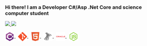 ### Hi there! I am a Developer C#/Asp .Net Core and science computer student

<div>
   <a href="https://github.com/GustavoFiacador">
     <img height="200em" src="https://github-readme-stats.vercel.app/api?username=GustavoFiacador&count_private=true&show_icons=true&theme=tokyonight" />
     <img height="200em"  src="https://github-readme-stats.vercel.app/api/top-langs/?username=gustavofiacador&layout=compact&theme=tokyonight" />
   </a>  
<div/>

</br>   

<div>
   <a href="https://docs.microsoft.com/en-us/dotnet/csharp/">
      <img src="https://raw.githubusercontent.com/devicons/devicon/9f4f5cdb393299a81125eb5127929ea7bfe42889/icons/csharp/csharp-original.svg" width="30" height="30"                   align="center">
   <a/>
      &nbsp
   <a href="https://git-scm.com/">
      <img src="https://raw.githubusercontent.com/devicons/devicon/9f4f5cdb393299a81125eb5127929ea7bfe42889/icons/git/git-original.svg" width="30" height="30" align="center">
   <a/>
      &nbsp
   <a href="https://developer.mozilla.org/en-US/docs/Web/HTML">
      <img src="https://raw.githubusercontent.com/devicons/devicon/9f4f5cdb393299a81125eb5127929ea7bfe42889/icons/html5/html5-original.svg" width="30" height="30" align="center">
   <a/>
      &nbsp
   <a href="https://www.microsoft.com/en-us/sql-server">
      <img src="https://raw.githubusercontent.com/devicons/devicon/9f4f5cdb393299a81125eb5127929ea7bfe42889/icons/microsoftsqlserver/microsoftsqlserver-plain.svg" width="30" height="30" align="center">
   <a/>
      &nbsp
   <a href="https://www.oracle.com/database/technologies/appdev/sqldeveloper-landing.html">
      <img src="https://raw.githubusercontent.com/devicons/devicon/9f4f5cdb393299a81125eb5127929ea7bfe42889/icons/oracle/oracle-original.svg" width="30" height="30" align="center">
   <a/>
      &nbsp
   <a href="https://nodejs.org/en/">
      <img src="https://raw.githubusercontent.com/devicons/devicon/9f4f5cdb393299a81125eb5127929ea7bfe42889/icons/nodejs/nodejs-original.svg" width="30" height="30" align="center">
   <a/>
</div>



